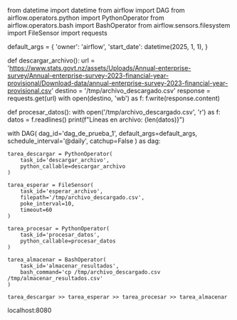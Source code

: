 from datetime import datetime
from airflow import DAG
from airflow.operators.python import PythonOperator
from airflow.operators.bash import BashOperator
from airflow.sensors.filesystem import FileSensor
import requests

default_args = {
    'owner': 'airflow',
    'start_date': datetime(2025, 1, 1),
}

def descargar_archivo():
    url = 'https://www.stats.govt.nz/assets/Uploads/Annual-enterprise-survey/Annual-enterprise-survey-2023-financial-year-provisional/Download-data/annual-enterprise-survey-2023-financial-year-provisional.csv'
    destino = '/tmp/archivo_descargado.csv'
    response = requests.get(url)
    with open(destino, 'wb') as f:
        f.write(response.content)

def procesar_datos():
    with open('/tmp/archivo_descargado.csv', 'r') as f:
        datos = f.readlines()
    print(f"Líneas en archivo: {len(datos)}")

with DAG(
    dag_id='dag_de_prueba_1',
    default_args=default_args,
    schedule_interval='@daily',
    catchup=False
) as dag:

    tarea_descargar = PythonOperator(
        task_id='descargar_archivo',
        python_callable=descargar_archivo
    )

    tarea_esperar = FileSensor(
        task_id='esperar_archivo',
        filepath='/tmp/archivo_descargado.csv',
        poke_interval=10,
        timeout=60
    )

    tarea_procesar = PythonOperator(
        task_id='procesar_datos',
        python_callable=procesar_datos
    )

    tarea_almacenar = BashOperator(
        task_id='almacenar_resultados',
        bash_command='cp /tmp/archivo_descargado.csv /tmp/almacenar_resultados.csv'
    )

    tarea_descargar >> tarea_esperar >> tarea_procesar >> tarea_almacenar


localhost:8080
